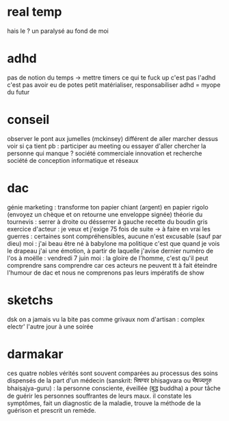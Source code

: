 # real temp
hais le ?
un paralysé au fond de moi

# adhd
pas de notion du temps -> mettre timers
ce qui te fuck up c'est pas l'adhd c'est pas avoir eu de potes petit
matérialiser, responsabiliser
adhd = myope du futur

# conseil
observer le pont aux jumelles (mckinsey)
différent de aller marcher dessus voir si ça tient
pb : participer au meeting ou essayer d'aller chercher la personne qui manque ?
société commerciale innovation et recherche
société de conception informatique et réseaux

# dac
génie marketing : 
transforme ton papier chiant (argent) en papier rigolo
(envoyez un chèque et on retourne une enveloppe signée)
théorie du tournevis : serrer à droite ou désserrer à gauche
recette du boudin gris
exercice d'acteur : je veux et j'exige 75 fois de suite -> à faire en vrai
les guerres : certaines sont compréhensibles, aucune n'est excusable (sauf par dieu)
moi : j'ai beau être né à babylone ma politique c'est que quand je vois le drapeau j'ai une émotion, à partir de laquelle j'avise
dernier numéro de l'os à moëlle : vendredi 7 juin
moi : la gloire de l'homme, c'est qu'il peut comprendre sans comprendre
car ces acteurs ne peuvent tt à fait éteindre l'humour de dac
et nous ne comprenons pas leurs impératifs de show

# sketchs
dsk on a jamais vu la bite pas comme grivaux
nom d'artisan : complex electr'
l'autre jour à une soirée

# darmakar
ces quatre nobles vérités sont souvent comparées au processus des soins dispensés de la part d'un médecin (sanskrit: भिषग्वर bhiṣagvara ou भैषज्यगुरु bhaiṣajya-guru) : la personne consciente, éveillée (बुद्ध buddha) a pour tâche de guérir les personnes souffrantes de leurs maux. il constate les symptômes, fait un diagnostic de la maladie, trouve la méthode de la guérison et prescrit un remède.
